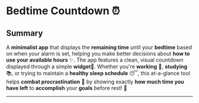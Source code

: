 # Bedtime Countdown ⏰
## Summary
A **minimalist app** that displays the **remaining time** until your **bedtime** based on when your alarm is set, helping you make better decisions about **how to use your available hours** ✨. The app features a clean, visual countdown displayed through a simple **widget**📱. Whether you're **working** 💼, **studying** 📚, or trying to maintain a **healthy sleep schedule** 😴, this at-a-glance tool helps **combat procrastination** 🚀 by showing exactly **how much time you have left** to **accomplish** your **goals** before rest! 🎯

---
